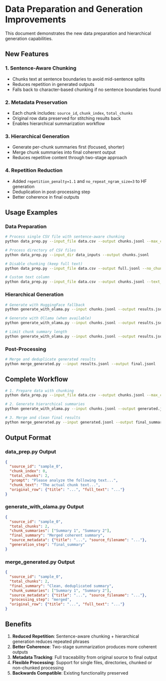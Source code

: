 # Data Preparation and Generation Improvements

This document demonstrates the new data preparation and hierarchical generation capabilities.

## New Features

### 1. Sentence-Aware Chunking
- Chunks text at sentence boundaries to avoid mid-sentence splits
- Reduces repetition in generated outputs
- Falls back to character-based chunking if no sentence boundaries found

### 2. Metadata Preservation
- Each chunk includes: `source_id`, `chunk_index`, `total_chunks`
- Original row data preserved for stitching results back
- Enables hierarchical summarization workflow

### 3. Hierarchical Generation
- Generate per-chunk summaries first (focused, shorter)
- Merge chunk summaries into final coherent output
- Reduces repetitive content through two-stage approach

### 4. Repetition Reduction
- Added `repetition_penalty=1.1` and `no_repeat_ngram_size=3` to HF generation
- Deduplication in post-processing step
- Better coherence in final outputs

## Usage Examples

### Data Preparation

```bash
# Process single CSV file with sentence-aware chunking
python data_prep.py --input_file data.csv --output chunks.jsonl --max_chars 1500

# Process directory of CSV files
python data_prep.py --input_dir data_inputs --output chunks.jsonl

# Disable chunking (keep full text)
python data_prep.py --input_file data.csv --output full.jsonl --no_chunk

# Custom text column
python data_prep.py --input_file data.csv --output chunks.jsonl --text_column content
```

### Hierarchical Generation

```bash
# Generate with HuggingFace fallback
python generate_with_olama.py --input chunks.jsonl --output results.jsonl --use_hf_fallback --max_gen 150

# Generate with Ollama (when available)
python generate_with_olama.py --input chunks.jsonl --output results.jsonl --model llama3.1 --max_gen 100

# Limit chunk summary length
python generate_with_olama.py --input chunks.jsonl --output results.jsonl --use_hf_fallback --max_gen 50
```

### Post-Processing

```bash
# Merge and deduplicate generated results
python merge_generated.py --input results.jsonl --output final.jsonl
```

## Complete Workflow

```bash
# 1. Prepare data with chunking
python data_prep.py --input_file data.csv --output chunks.jsonl --max_chars 1200

# 2. Generate hierarchical summaries  
python generate_with_olama.py --input chunks.jsonl --output generated.jsonl --use_hf_fallback --max_gen 150

# 3. Merge and clean final results
python merge_generated.py --input generated.jsonl --output final_summaries.jsonl
```

## Output Format

### data_prep.py Output
```json
{
  "source_id": "sample_0",
  "chunk_index": 0,
  "total_chunks": 2,
  "prompt": "Please analyze the following text...",
  "chunk_text": "The actual chunk text...",
  "original_row": {"title": "...", "full_text": "..."}
}
```

### generate_with_olama.py Output
```json
{
  "source_id": "sample_0",
  "total_chunks": 2,
  "chunk_summaries": ["Summary 1", "Summary 2"],
  "final_summary": "Merged coherent summary",
  "source_metadata": {"title": "...", "source_filename": "..."},
  "generation_step": "final_summary"
}
```

### merge_generated.py Output
```json
{
  "source_id": "sample_0",
  "total_chunks": 2,
  "final_summary": "Clean, deduplicated summary",
  "chunk_summaries": ["Summary 1", "Summary 2"],
  "source_metadata": {"title": "...", "source_filename": "..."},
  "processing_step": "merged",
  "original_row": {"title": "...", "full_text": "..."}
}
```

## Benefits

1. **Reduced Repetition**: Sentence-aware chunking + hierarchical generation reduces repeated phrases
2. **Better Coherence**: Two-stage summarization produces more coherent outputs
3. **Metadata Tracking**: Full traceability from original source to final output
4. **Flexible Processing**: Support for single files, directories, chunked or non-chunked processing
5. **Backwards Compatible**: Existing functionality preserved